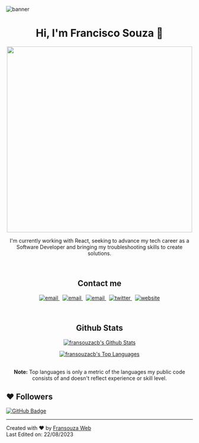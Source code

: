 ![banner](https://drive.google.com/uc?export=view&id=1UwjjwBLGkuNdUW40z5m1g0-6NvtqNerc)

<h1 align ="center">Hi, I'm Francisco Souza 👋</h1>
<p align='center'>
  <a target="_blank" href="https://fransouzaweb.com.br">
    <img width="500" src="https://readme-typing-svg.herokuapp.com?font=Fira+Code&pause=1000&width=435&lines=Laravel+%7C+React+%7C+Typescript+%7C+NodeJS;Front+End+and+Back+End+Developer;Always+learning+new+things&center=true&width=500&height=50">
  </a>
</p>

<p align="center" class="text-about">
 I'm currently working with React, seeking to advance my tech career as a Software Developer and bringing my troubleshooting skills to create solutions.
</p>

 </br>

<h2 align="center">Contact me</h2>
<p align="center">
  <a href="mailto:fransouzaweb@gmail.com">
     <img  src="https://img.shields.io/badge/email-04001E?style=for-the-badge&logo=gmail&logoColor=1087E0" alt="email">
  </a>&nbsp;
  <a target="_blank" href="https://www.linkedin.com/in/franciscosouzati/">
     <img  src="https://img.shields.io/badge/linkedin-04001E?style=for-the-badge&logo=linkedin&logoColor=1087E0" alt="email">
  </a>&nbsp;
  <a target="_blank" href="https://wa.link/gx2tpu">
     <img  src="https://img.shields.io/badge/whatsapp-04001E?style=for-the-badge&logo=whatsapp&logoColor=1087E0" alt="email">
  </a>&nbsp;
  <a target="_blank" href="https://twitter.com/">
     <img  src="https://img.shields.io/badge/twitter-04001E?style=for-the-badge&logo=twitter&logoColor=1087E0" alt="twitter">
  </a>&nbsp;
  <a target="_blank" href="https://fransouzaweb.com.br">
     <img  src="https://img.shields.io/badge/website-04001E?style=for-the-badge&logo=about.me&logoColor=1087E0" alt="website">
  </a>
</p>
  
<br/>

<div align="center">
<h2>Github Stats</h2>
  <p>
    <a href="https://github.com/fransouzacb/github-readme-stats-sigma-five.vercel.app"><img alt="fransouzacb's Github Stats" src="https://github-readme-stats-sigma-five.vercel.app/api/top-langs/?username=fransouzacb&show_icons=true&count_private=true&theme=react&hide_border=true&bg_color=0D1117" /></a>
  </p>
    
  <p>
     <a href="https://github.com/fransouzacb/github-readme-stats-sigma-five.vercel.app"><img alt="fransouzacb's Top Languages" src="https://github-readme-stats-sigma-five.vercel.app/api/top-langs/?username=fransouzacb&langs_count=8&count_private=true&layout=compact&theme=react&hide_border=true&bg_color=0D1117" /></a>
  </p>
 
  <br/>
  <b>Note:</b> Top languages is only a metric of the languages my public code consists of and doesn't reflect experience or skill level.
</div>

## ❤ Followers

<a href="https://github.com/fransouzacb?tab=followers"><img src="https://img.shields.io/github/followers/fransouzacb?label=Followers&style=social" alt="GitHub Badge"></a>

---

Created with ❤️ by [Fransouza Web](https://github.com/)<br />
Last Edited on: 22/08/2023
